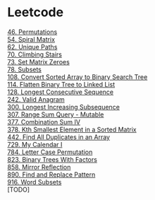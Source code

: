 # Leetcode

[46. Permutations](src/leetcode/_46/Permutations.java)\
[54. Spiral Matrix](src/leetcode/array/matrix/_54/SpiralMatrix.java)\
[62. Unique Paths](src/leetcode/dp/UniquePaths.java)\
[70. Climbing Stairs](src/leetcode/recursive/memorization/ClimbingStairs.java)\
[73. Set Matrix Zeroes](src/leetcode/array/matrix/SetMatrixZeroes.java)\
[78. Subsets](src/leetcode/backtracking/_78/Subsets.java)\
[108. Convert Sorted Array to Binary Search Tree](src/leetcode/_108/ConvertSortedArrayToBinarySearchTree.java)\
[114. Flatten Binary Tree to Linked List](src/leetcode/tree/_114/FlattenBinaryTreeToLinkedList.java)\
[128. Longest Consecutive Sequence](src/leetcode/array/_128/LongestConsecutiveSequence.java)\
[242. Valid Anagram](src/leetcode/string/_242/ValidAnagram.java)\
[300. Longest Increasing Subsequence](src/leetcode/_300/LongestIncreasingSubsequence.java)\
[307. Range Sum Query - Mutable](src/leetcode/design/_307/RangeSumQueryMutable.java)\
[377. Combination Sum IV](src/leetcode/_377/CombinationSumIV.java)\
[378. Kth Smallest Element in a Sorted Matrix](src/leetcode/array/_378/KthSmallestElementInASortedMatrix.java)\
[442. Find All Duplicates in an Array](src/leetcode/array/_442/FindAllDuplicatesInAnArray.java)\
[729. My Calendar I](src/leetcode/design/_729/MyCalendarI.java)\
[784. Letter Case Permutation](src/leetcode/string/_784/LetterCasePermutation.java)\
[823. Binary Trees With Factors](src/leetcode/_823/BinaryTreesWithFactors.java)\
[858. Mirror Reflection](src/leetcode/math/_858/MirrorReflection.java)\
[890. Find and Replace Pattern](src/leetcode/array/_890/FindAndReplacePattern.java)\
[916. Word Subsets](src/leetcode/array/_916/WordSubsets.java)\
[TODO]
